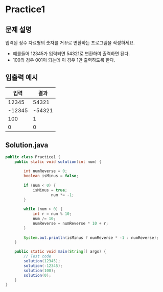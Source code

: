 Practice1
===

문제 설명
---
입력된 정수 자료형의 숫자를 거꾸로 변환하는 프로그램을 작성하세요.

- 예를들어 12345가 입력되면 54321로 변환하여 출력하면 된다.
- 100의 경우 001이 되는데 이 경우 1만 출력하도록 한다.


입출력 예시
---
|입력|결과|
|---|---|
|12345|54321|
|-12345|-54321|
|100|1|
|0|0|


## Solution.java
```java
public class Practice1 {
    public static void solution(int num) {
    	
    	int numReverse = 0;
    	boolean isMinus = false;
    	
    	if (num < 0) {
    		isMinus = true;
    				num *= -1;
    	}
    	
    	while (num > 0) {
    		int r = num % 10;
    		num /= 10;
    		numReverse = numReverse * 10 + r;
    	}
    	
    	System.out.println(isMinus ? numReverse * -1 : numReverse);
    }

    public static void main(String[] args) {
        // Test code
        solution(12345);
        solution(-12345);
        solution(100);
        solution(0);
    }
}
```

